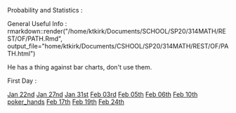Probability and Statistics :

General Useful Info : 
rmarkdown::render("/home/ktkirk/Documents/SCHOOL/SP20/314MATH/REST/OF/PATH.Rmd", output_file="home/ktkirk/Documents/CSHOOL/SP20/314MATH/REST/OF/PATH.html")

He has a thing against bar charts, don't use them.


First Day :

[Jan 22nd](314_jan22nd.md)
[Jan 27nd](314_jan27nd.md)
[Jan 31st](314_jan31st.md)
[Feb 03rd](314_feb03rd.md)
[Feb 05th](314_feb05th.md)
[Feb 06th](314_feb06th.md)
[Feb 10th](314_feb10th.md)
[poker_hands](poker_hands.Rmd)
[Feb 17th](314_feb17th.md)
[Feb 19th](314_feb19th.md)
[Feb 24th](314_feb24th.md)
